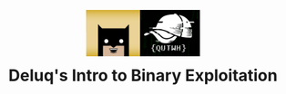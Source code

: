 <p align="center">
  <img width="200" src="delqut.png" alt="Intro to Binary Exploitation">
</p>
<h1 align="center" style="margin-top: 0px;">Deluq's Intro to Binary Exploitation</h1>
